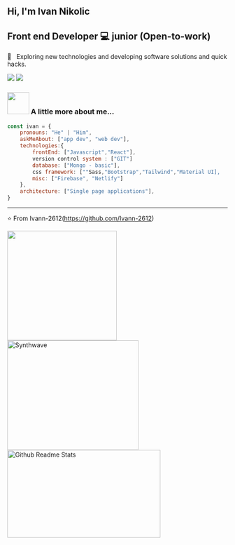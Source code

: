 <section  display="flex">
<div width="49%">
    
#  Hi, I'm Ivan Nikolic <br/>
## Front end Developer 💻 junior (Open-to-work)<br/>
🤔 &nbsp; Exploring new technologies and developing software solutions and quick hacks.<br/>
    

[![](https://img.shields.io/badge/LinkedIn-ivan-blue)](https://www.linkedin.com/in/ivan-nikolic-750881186/)
[![](https://img.shields.io/badge/Gmail-ivan.nikolicamp%40gmail.com-yellow)](mailto:ivan.nikolicamp@gmail.com)

### <img src="https://media.giphy.com/media/VgCDAzcKvsR6OM0uWg/giphy.gif" width="50"> A little more about me...  

```javascript
const ivan = {
    pronouns: "He" | "Him",
    askMeAbout: ["app dev", "web dev"],
    technologies:{
        frontEnd: ["Javascript","React"],
        version control system : ["GIT"]
        database: ["Mongo - basic"],
        css framework: [""Sass,"Bootstrap","Tailwind","Material UI],
        misc: ["Firebase", "Netlify"]
    },
    architecture: ["Single page applications"],
}
```

---
⭐️ From Ivann-2612(https://github.com/Ivann-2612)
</div>
<div width="50%" display="flex">
<img src="https://media.giphy.com/media/M9gbBd9nbDrOTu1Mqx/giphy.gif" width="250" height="250">
<img src="https://thumbs.gfycat.com/GoodnaturedFondGaur-size_restricted.gif" alt="Synthwave" height="250" width="300">
<img width="350px" height="200" src="https://res.cloudinary.com/anuraghazra/image/upload/v1594908242/logo_ccswme.svg" align="center" alt="Github Readme Stats" />
</div>
</section>
